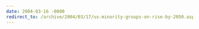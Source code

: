 ```yaml
---
date: 2004-03-16 -0800
redirect_to: /archive/2004/03/17/us-minority-groups-on-rise-by-2050.aspx/
---
```

